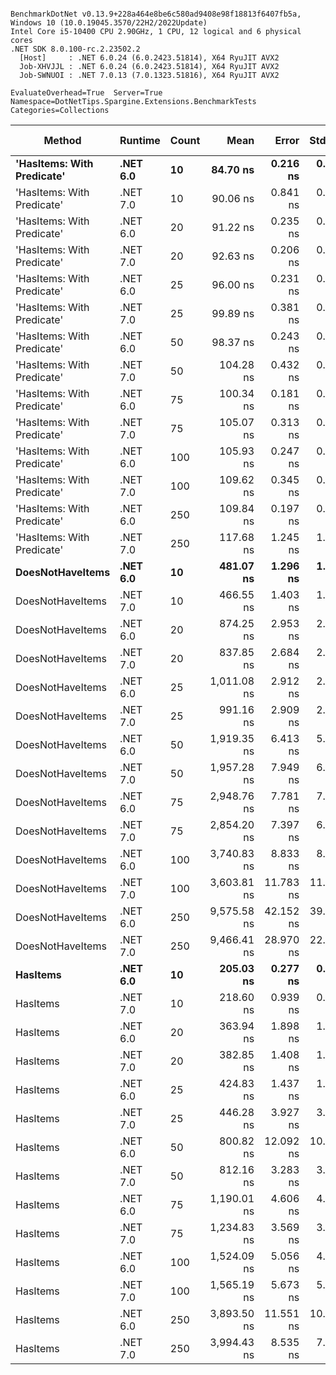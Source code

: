 ```

BenchmarkDotNet v0.13.9+228a464e8be6c580ad9408e98f18813f6407fb5a, Windows 10 (10.0.19045.3570/22H2/2022Update)
Intel Core i5-10400 CPU 2.90GHz, 1 CPU, 12 logical and 6 physical cores
.NET SDK 8.0.100-rc.2.23502.2
  [Host]     : .NET 6.0.24 (6.0.2423.51814), X64 RyuJIT AVX2
  Job-XHVJJL : .NET 6.0.24 (6.0.2423.51814), X64 RyuJIT AVX2
  Job-SWNUOI : .NET 7.0.13 (7.0.1323.51816), X64 RyuJIT AVX2

EvaluateOverhead=True  Server=True  Namespace=DotNetTips.Spargine.Extensions.BenchmarkTests  
Categories=Collections  

```
| Method                     | Runtime  | Count | Mean        | Error     | StdDev    | StdErr    | Min         | Q1          | Median      | Q3          | Max         | Op/s         | CI99.9% Margin | Iterations | Kurtosis | MValue | Skewness | Rank | LogicalGroup | Baseline | Code Size | Allocated |
|--------------------------- |--------- |------ |------------:|----------:|----------:|----------:|------------:|------------:|------------:|------------:|------------:|-------------:|---------------:|-----------:|---------:|-------:|---------:|-----:|------------- |--------- |----------:|----------:|
| **&#39;HasItems: With Predicate&#39;** | **.NET 6.0** | **10**    |    **84.70 ns** |  **0.216 ns** |  **0.191 ns** |  **0.051 ns** |    **84.34 ns** |    **84.59 ns** |    **84.69 ns** |    **84.82 ns** |    **85.01 ns** | **11,806,957.7** |      **0.2160 ns** |      **14.00** |    **2.062** |  **2.000** |  **-0.2048** |    **1** | *****            | **No**       |     **375 B** |     **168 B** |
| &#39;HasItems: With Predicate&#39; | .NET 7.0 | 10    |    90.06 ns |  0.841 ns |  0.745 ns |  0.199 ns |    89.34 ns |    89.49 ns |    89.78 ns |    90.52 ns |    91.41 ns | 11,103,139.0 |      0.8408 ns |      14.00 |    1.838 |  2.000 |   0.7309 |    2 | *            | No       |     372 B |     152 B |
| &#39;HasItems: With Predicate&#39; | .NET 6.0 | 20    |    91.22 ns |  0.235 ns |  0.220 ns |  0.057 ns |    90.94 ns |    91.05 ns |    91.16 ns |    91.37 ns |    91.68 ns | 10,961,968.9 |      0.2354 ns |      15.00 |    2.011 |  2.000 |   0.5991 |    3 | *            | No       |     375 B |     184 B |
| &#39;HasItems: With Predicate&#39; | .NET 7.0 | 20    |    92.63 ns |  0.206 ns |  0.183 ns |  0.049 ns |    92.18 ns |    92.56 ns |    92.63 ns |    92.72 ns |    92.94 ns | 10,796,005.9 |      0.2060 ns |      14.00 |    3.467 |  2.000 |  -0.5559 |    4 | *            | No       |     372 B |     168 B |
| &#39;HasItems: With Predicate&#39; | .NET 6.0 | 25    |    96.00 ns |  0.231 ns |  0.216 ns |  0.056 ns |    95.65 ns |    95.88 ns |    95.95 ns |    96.15 ns |    96.42 ns | 10,417,176.5 |      0.2306 ns |      15.00 |    2.070 |  2.000 |   0.3656 |    5 | *            | No       |     375 B |     184 B |
| &#39;HasItems: With Predicate&#39; | .NET 7.0 | 25    |    99.89 ns |  0.381 ns |  0.357 ns |  0.092 ns |    99.41 ns |    99.64 ns |    99.74 ns |   100.10 ns |   100.66 ns | 10,010,763.4 |      0.3812 ns |      15.00 |    2.149 |  2.000 |   0.5818 |    7 | *            | No       |     372 B |     168 B |
| &#39;HasItems: With Predicate&#39; | .NET 6.0 | 50    |    98.37 ns |  0.243 ns |  0.227 ns |  0.059 ns |    98.05 ns |    98.21 ns |    98.35 ns |    98.49 ns |    98.75 ns | 10,166,056.7 |      0.2426 ns |      15.00 |    1.804 |  2.000 |   0.2595 |    6 | *            | No       |     375 B |     200 B |
| &#39;HasItems: With Predicate&#39; | .NET 7.0 | 50    |   104.28 ns |  0.432 ns |  0.404 ns |  0.104 ns |   103.56 ns |   104.01 ns |   104.27 ns |   104.56 ns |   104.87 ns |  9,589,898.3 |      0.4321 ns |      15.00 |    1.813 |  2.000 |  -0.2848 |    8 | *            | No       |     372 B |     184 B |
| &#39;HasItems: With Predicate&#39; | .NET 6.0 | 75    |   100.34 ns |  0.181 ns |  0.169 ns |  0.044 ns |   100.10 ns |   100.26 ns |   100.30 ns |   100.43 ns |   100.66 ns |  9,965,987.2 |      0.1807 ns |      15.00 |    2.089 |  2.000 |   0.5050 |    7 | *            | No       |     375 B |     216 B |
| &#39;HasItems: With Predicate&#39; | .NET 7.0 | 75    |   105.07 ns |  0.313 ns |  0.277 ns |  0.074 ns |   104.68 ns |   104.78 ns |   105.12 ns |   105.30 ns |   105.51 ns |  9,517,786.1 |      0.3129 ns |      14.00 |    1.438 |  2.000 |  -0.0794 |    8 | *            | No       |     372 B |     200 B |
| &#39;HasItems: With Predicate&#39; | .NET 6.0 | 100   |   105.93 ns |  0.247 ns |  0.231 ns |  0.060 ns |   105.59 ns |   105.73 ns |   106.01 ns |   106.08 ns |   106.33 ns |  9,439,975.7 |      0.2468 ns |      15.00 |    1.693 |  2.000 |   0.0118 |    8 | *            | No       |     375 B |     216 B |
| &#39;HasItems: With Predicate&#39; | .NET 7.0 | 100   |   109.62 ns |  0.345 ns |  0.306 ns |  0.082 ns |   109.06 ns |   109.46 ns |   109.62 ns |   109.71 ns |   110.26 ns |  9,122,648.6 |      0.3449 ns |      14.00 |    2.584 |  2.000 |   0.2838 |    9 | *            | No       |     372 B |     200 B |
| &#39;HasItems: With Predicate&#39; | .NET 6.0 | 250   |   109.84 ns |  0.197 ns |  0.184 ns |  0.047 ns |   109.51 ns |   109.74 ns |   109.91 ns |   109.96 ns |   110.13 ns |  9,104,136.7 |      0.1965 ns |      15.00 |    1.994 |  2.000 |  -0.5061 |    9 | *            | No       |     375 B |     232 B |
| &#39;HasItems: With Predicate&#39; | .NET 7.0 | 250   |   117.68 ns |  1.245 ns |  1.165 ns |  0.301 ns |   116.43 ns |   116.74 ns |   117.36 ns |   118.49 ns |   119.84 ns |  8,497,840.5 |      1.2451 ns |      15.00 |    1.876 |  2.000 |   0.6110 |   10 | *            | No       |     372 B |     216 B |
| **DoesNotHaveItems**           | **.NET 6.0** | **10**    |   **481.07 ns** |  **1.296 ns** |  **1.082 ns** |  **0.300 ns** |   **479.50 ns** |   **480.32 ns** |   **480.82 ns** |   **481.75 ns** |   **483.31 ns** |  **2,078,682.5** |      **1.2960 ns** |      **13.00** |    **2.227** |  **2.000** |   **0.3382** |   **18** | *****            | **No**       |   **1,300 B** |     **968 B** |
| DoesNotHaveItems           | .NET 7.0 | 10    |   466.55 ns |  1.403 ns |  1.244 ns |  0.332 ns |   464.49 ns |   465.75 ns |   466.30 ns |   467.60 ns |   468.69 ns |  2,143,409.0 |      1.4029 ns |      14.00 |    1.752 |  2.000 |   0.0889 |   17 | *            | No       |   1,067 B |     864 B |
| DoesNotHaveItems           | .NET 6.0 | 20    |   874.25 ns |  2.953 ns |  2.762 ns |  0.713 ns |   869.58 ns |   872.35 ns |   874.45 ns |   876.57 ns |   879.03 ns |  1,143,834.4 |      2.9529 ns |      15.00 |    1.796 |  2.000 |  -0.0657 |   22 | *            | No       |   1,300 B |    1496 B |
| DoesNotHaveItems           | .NET 7.0 | 20    |   837.85 ns |  2.684 ns |  2.511 ns |  0.648 ns |   833.98 ns |   835.97 ns |   837.25 ns |   839.28 ns |   842.17 ns |  1,193,533.8 |      2.6839 ns |      15.00 |    1.773 |  2.000 |   0.3632 |   21 | *            | No       |   1,067 B |    1392 B |
| DoesNotHaveItems           | .NET 6.0 | 25    | 1,011.08 ns |  2.912 ns |  2.724 ns |  0.703 ns | 1,003.87 ns | 1,009.95 ns | 1,011.22 ns | 1,012.98 ns | 1,014.40 ns |    989,043.6 |      2.9117 ns |      15.00 |    3.726 |  2.000 |  -1.0470 |   24 | *            | No       |   1,300 B |    1736 B |
| DoesNotHaveItems           | .NET 7.0 | 25    |   991.16 ns |  2.909 ns |  2.721 ns |  0.703 ns |   986.36 ns |   989.41 ns |   990.61 ns |   993.76 ns |   995.07 ns |  1,008,921.4 |      2.9088 ns |      15.00 |    1.650 |  2.000 |  -0.0169 |   23 | *            | No       |   1,067 B |    1632 B |
| DoesNotHaveItems           | .NET 6.0 | 50    | 1,919.35 ns |  6.413 ns |  5.999 ns |  1.549 ns | 1,906.83 ns | 1,916.10 ns | 1,920.04 ns | 1,922.57 ns | 1,929.75 ns |    521,009.8 |      6.4132 ns |      15.00 |    2.392 |  2.000 |  -0.1976 |   29 | *            | No       |   1,300 B |    2984 B |
| DoesNotHaveItems           | .NET 7.0 | 50    | 1,957.28 ns |  7.949 ns |  6.638 ns |  1.841 ns | 1,944.23 ns | 1,953.12 ns | 1,959.35 ns | 1,961.22 ns | 1,968.94 ns |    510,912.5 |      7.9488 ns |      13.00 |    2.266 |  2.000 |  -0.3830 |   30 | *            | No       |   1,067 B |    2880 B |
| DoesNotHaveItems           | .NET 6.0 | 75    | 2,948.76 ns |  7.781 ns |  7.279 ns |  1.879 ns | 2,935.98 ns | 2,944.16 ns | 2,948.51 ns | 2,952.17 ns | 2,962.84 ns |    339,126.1 |      7.7814 ns |      15.00 |    2.253 |  2.000 |   0.1762 |   32 | *            | No       |   1,300 B |    4232 B |
| DoesNotHaveItems           | .NET 7.0 | 75    | 2,854.20 ns |  7.397 ns |  6.557 ns |  1.752 ns | 2,840.72 ns | 2,850.94 ns | 2,854.67 ns | 2,858.54 ns | 2,864.66 ns |    350,361.5 |      7.3965 ns |      14.00 |    2.238 |  2.000 |  -0.4180 |   31 | *            | No       |   1,067 B |    4128 B |
| DoesNotHaveItems           | .NET 6.0 | 100   | 3,740.83 ns |  8.833 ns |  8.263 ns |  2.133 ns | 3,724.84 ns | 3,738.27 ns | 3,742.28 ns | 3,745.27 ns | 3,754.67 ns |    267,320.1 |      8.8332 ns |      15.00 |    2.314 |  2.000 |  -0.4723 |   34 | *            | No       |   1,300 B |    5432 B |
| DoesNotHaveItems           | .NET 7.0 | 100   | 3,603.81 ns | 11.783 ns | 11.022 ns |  2.846 ns | 3,586.20 ns | 3,597.05 ns | 3,600.87 ns | 3,609.68 ns | 3,622.37 ns |    277,484.4 |     11.7827 ns |      15.00 |    1.905 |  2.000 |   0.3931 |   33 | *            | No       |   1,067 B |    5328 B |
| DoesNotHaveItems           | .NET 6.0 | 250   | 9,575.58 ns | 42.152 ns | 39.429 ns | 10.180 ns | 9,530.29 ns | 9,547.06 ns | 9,565.65 ns | 9,594.29 ns | 9,663.29 ns |    104,432.4 |     42.1519 ns |      15.00 |    2.641 |  2.000 |   0.9013 |   37 | *            | No       |   1,300 B |   12680 B |
| DoesNotHaveItems           | .NET 7.0 | 250   | 9,466.41 ns | 28.970 ns | 22.618 ns |  6.529 ns | 9,431.63 ns | 9,453.67 ns | 9,459.51 ns | 9,486.64 ns | 9,504.33 ns |    105,636.7 |     28.9702 ns |      12.00 |    1.671 |  2.000 |   0.2069 |   37 | *            | No       |   1,067 B |   12576 B |
| **HasItems**                   | **.NET 6.0** | **10**    |   **205.03 ns** |  **0.277 ns** |  **0.246 ns** |  **0.066 ns** |   **204.72 ns** |   **204.84 ns** |   **204.98 ns** |   **205.14 ns** |   **205.53 ns** |  **4,877,412.9** |      **0.2772 ns** |      **14.00** |    **2.120** |  **2.000** |   **0.5956** |   **11** | *****            | **No**       |     **175 B** |     **168 B** |
| HasItems                   | .NET 7.0 | 10    |   218.60 ns |  0.939 ns |  0.879 ns |  0.227 ns |   217.53 ns |   217.86 ns |   218.26 ns |   219.47 ns |   219.89 ns |  4,574,567.2 |      0.9394 ns |      15.00 |    1.251 |  2.000 |   0.2174 |   12 | *            | No       |     171 B |     152 B |
| HasItems                   | .NET 6.0 | 20    |   363.94 ns |  1.898 ns |  1.585 ns |  0.440 ns |   362.11 ns |   362.89 ns |   363.36 ns |   365.01 ns |   367.90 ns |  2,747,728.6 |      1.8985 ns |      13.00 |    3.324 |  2.000 |   1.0388 |   13 | *            | No       |     175 B |     184 B |
| HasItems                   | .NET 7.0 | 20    |   382.85 ns |  1.408 ns |  1.317 ns |  0.340 ns |   380.36 ns |   382.23 ns |   382.82 ns |   383.84 ns |   384.66 ns |  2,611,972.9 |      1.4075 ns |      15.00 |    2.118 |  2.000 |  -0.3821 |   14 | *            | No       |     171 B |     168 B |
| HasItems                   | .NET 6.0 | 25    |   424.83 ns |  1.437 ns |  1.344 ns |  0.347 ns |   422.82 ns |   423.95 ns |   424.51 ns |   425.82 ns |   427.77 ns |  2,353,908.4 |      1.4365 ns |      15.00 |    2.335 |  2.000 |   0.3239 |   15 | *            | No       |     175 B |     184 B |
| HasItems                   | .NET 7.0 | 25    |   446.28 ns |  3.927 ns |  3.673 ns |  0.948 ns |   441.66 ns |   443.29 ns |   445.70 ns |   448.51 ns |   453.15 ns |  2,240,761.7 |      3.9269 ns |      15.00 |    1.757 |  2.000 |   0.3136 |   16 | *            | No       |     171 B |     168 B |
| HasItems                   | .NET 6.0 | 50    |   800.82 ns | 12.092 ns | 10.097 ns |  2.801 ns |   793.26 ns |   795.92 ns |   796.68 ns |   800.48 ns |   826.55 ns |  1,248,721.6 |     12.0920 ns |      13.00 |    4.127 |  2.000 |   1.6363 |   19 | *            | No       |     175 B |     200 B |
| HasItems                   | .NET 7.0 | 50    |   812.16 ns |  3.283 ns |  3.070 ns |  0.793 ns |   806.22 ns |   810.62 ns |   811.60 ns |   814.56 ns |   817.45 ns |  1,231,288.3 |      3.2825 ns |      15.00 |    2.145 |  2.000 |   0.0766 |   20 | *            | No       |     171 B |     184 B |
| HasItems                   | .NET 6.0 | 75    | 1,190.01 ns |  4.606 ns |  4.309 ns |  1.113 ns | 1,184.26 ns | 1,186.82 ns | 1,190.18 ns | 1,192.38 ns | 1,198.65 ns |    840,331.9 |      4.6064 ns |      15.00 |    1.981 |  2.000 |   0.3435 |   25 | *            | No       |     175 B |     216 B |
| HasItems                   | .NET 7.0 | 75    | 1,234.83 ns |  3.569 ns |  3.164 ns |  0.846 ns | 1,230.31 ns | 1,232.79 ns | 1,234.01 ns | 1,235.64 ns | 1,242.20 ns |    809,831.3 |      3.5689 ns |      14.00 |    2.814 |  2.000 |   0.8056 |   26 | *            | No       |     171 B |     200 B |
| HasItems                   | .NET 6.0 | 100   | 1,524.09 ns |  5.056 ns |  4.482 ns |  1.198 ns | 1,516.85 ns | 1,521.39 ns | 1,523.67 ns | 1,526.34 ns | 1,534.30 ns |    656,130.8 |      5.0561 ns |      14.00 |    2.700 |  2.000 |   0.4759 |   27 | *            | No       |     175 B |     216 B |
| HasItems                   | .NET 7.0 | 100   | 1,565.19 ns |  5.673 ns |  5.307 ns |  1.370 ns | 1,551.48 ns | 1,563.04 ns | 1,565.01 ns | 1,567.83 ns | 1,573.83 ns |    638,898.9 |      5.6730 ns |      15.00 |    3.785 |  2.000 |  -0.6748 |   28 | *            | No       |     171 B |     200 B |
| HasItems                   | .NET 6.0 | 250   | 3,893.50 ns | 11.551 ns | 10.805 ns |  2.790 ns | 3,876.42 ns | 3,885.77 ns | 3,893.85 ns | 3,899.27 ns | 3,912.59 ns |    256,838.4 |     11.5508 ns |      15.00 |    1.998 |  2.000 |   0.0301 |   35 | *            | No       |     175 B |     232 B |
| HasItems                   | .NET 7.0 | 250   | 3,994.43 ns |  8.535 ns |  7.983 ns |  2.061 ns | 3,982.79 ns | 3,987.68 ns | 3,994.84 ns | 3,998.81 ns | 4,008.36 ns |    250,348.8 |      8.5346 ns |      15.00 |    1.872 |  2.000 |   0.1211 |   36 | *            | No       |     171 B |     216 B |
